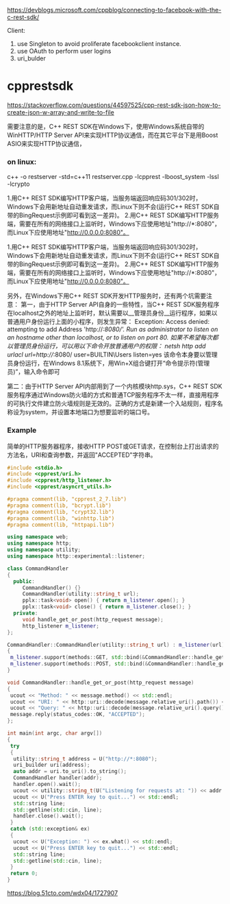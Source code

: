 

https://devblogs.microsoft.com/cppblog/connecting-to-facebook-with-the-c-rest-sdk/

Client:
1. use Singleton to avoid proliferate facebookclient instance.
2. use OAuth to perform user logins
3. uri_bulder 



# cpprestsdk 

https://stackoverflow.com/questions/44597525/cpp-rest-sdk-json-how-to-create-json-w-array-and-write-to-file

需要注意的是，C++ REST SDK在Windows下，使用Windows系统自带的WinHTTP/HTTP Server API来实现HTTP协议通信，而在其它平台下是用Boost ASIO来实现HTTP协议通信，

### on linux: 
c++ -o restserver -std=c++11 restserver.cpp -lcpprest -lboost_system -lssl -lcrypto

1.用C++ REST SDK编写HTTP客户端，当服务端返回响应码301/302时，Windows下会用新地址自动重发请求，而Linux下则不会(运行C++ REST SDK自带的BingRequest示例即可看到这一差异)。
2.用C++ REST SDK编写HTTP服务端，需要在所有的网络接口上监听时，Windows下应使用地址"http://*:8080"，而Linux下应使用地址"http://0.0.0.0:8080"。

1.用C++ REST SDK编写HTTP客户端，当服务端返回响应码301/302时，Windows下会用新地址自动重发请求，而Linux下则不会(运行C++ REST SDK自带的BingRequest示例即可看到这一差异)。
2.用C++ REST SDK编写HTTP服务端，需要在所有的网络接口上监听时，Windows下应使用地址"http://*:8080"，而Linux下应使用地址"http://0.0.0.0:8080"。

另外，在Windows下用C++ REST SDK开发HTTP服务时，还有两个坑需要注意：
第一，由于HTTP Server API自身的一些特性，当C++ REST SDK服务程序在localhost之外的地址上监听时，默认需要以__管理员身份__运行程序，如果以普通用户身份运行上面的小程序，则发生异常：
Exception: Access denied: attempting to add Address 'http://*:8080/'. Run as administrator to listen on an hostname other than localhost, or to listen on port 80.
如果不希望每次都以管理员身份运行，可以用以下命令开放普通用户的权限：
netsh http add urlacl url=http://*:8080/ user=BUILTIN\Users listen=yes
该命令本身要以管理员身份运行，在Windows 8.1系统下，用Win+X组合键打开“命令提示符(管理员)”，输入命令即可

第二：由于HTTP Server API内部用到了一个内核模块http.sys，C++ REST SDK服务程序通过Windows防火墙的方式和普通TCP服务程序不太一样，直接用程序的可执行文件建立防火墙规则是无效的。正确的方式是新建一个入站规则，程序名称设为system，并设置本地端口为想要监听的端口号。


### Example 
简单的HTTP服务器程序，接收HTTP POST或GET请求，在控制台上打出请求的方法名，URI和查询参数，并返回"ACCEPTED"字符串。
``` cpp
#include <stdio.h>
#include <cpprest/uri.h>
#include <cpprest/http_listener.h>
#include <cpprest/asyncrt_utils.h>

#pragma comment(lib, "cpprest_2_7.lib")
#pragma comment(lib, "bcrypt.lib")
#pragma comment(lib, "crypt32.lib")
#pragma comment(lib, "winhttp.lib")
#pragma comment(lib, "httpapi.lib")

using namespace web;
using namespace http;
using namespace utility;
using namespace http::experimental::listener;

class CommandHandler
{
  public:
     CommandHandler() {}
     CommandHandler(utility::string_t url);
     pplx::task<void> open() { return m_listener.open(); }
     pplx::task<void> close() { return m_listener.close(); }
  private:
     void handle_get_or_post(http_request message);
     http_listener m_listener;
};

CommandHandler::CommandHandler(utility::string_t url) : m_listener(url)
{
 m_listener.support(methods::GET, std::bind(&CommandHandler::handle_get_or_post, this, std::placeholders::_1));
 m_listener.support(methods::POST, std::bind(&CommandHandler::handle_get_or_post, this, std::placeholders::_1));
}

void CommandHandler::handle_get_or_post(http_request message)
{
 ucout << "Method: " << message.method() << std::endl;
 ucout << "URI: " << http::uri::decode(message.relative_uri().path()) << std::endl;
 ucout << "Query: " << http::uri::decode(message.relative_uri().query()) << std::endl << std::endl;
 message.reply(status_codes::OK, "ACCEPTED");
};

int main(int argc, char argv[])
{
 try
 {
  utility::string_t address = U("http://*:8080");
  uri_builder uri(address);
  auto addr = uri.to_uri().to_string();
  CommandHandler handler(addr);
  handler.open().wait();
  ucout << utility::string_t(U("Listening for requests at: ")) << addr << std::endl;
  ucout << U("Press ENTER key to quit...") << std::endl;
  std::string line;
  std::getline(std::cin, line);
  handler.close().wait();
 }
 catch (std::exception& ex)
 {
  ucout << U("Exception: ") << ex.what() << std::endl;
  ucout << U("Press ENTER key to quit...") << std::endl;
  std::string line;
  std::getline(std::cin, line);
 }
 return 0;
}
```
https://blog.51cto.com/wdx04/1727907
